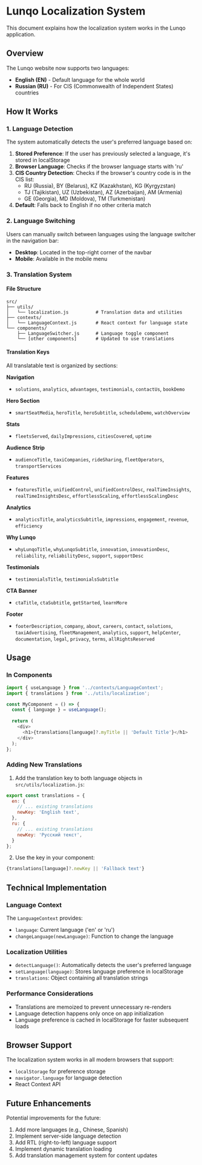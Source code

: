# Lunqo Localization System

This document explains how the localization system works in the Lunqo application.

## Overview

The Lunqo website now supports two languages:
- **English (EN)** - Default language for the whole world
- **Russian (RU)** - For CIS (Commonwealth of Independent States) countries

## How It Works

### 1. Language Detection

The system automatically detects the user's preferred language based on:

1. **Stored Preference**: If the user has previously selected a language, it's stored in localStorage
2. **Browser Language**: Checks if the browser language starts with 'ru'
3. **CIS Country Detection**: Checks if the browser's country code is in the CIS list:
   - RU (Russia), BY (Belarus), KZ (Kazakhstan), KG (Kyrgyzstan)
   - TJ (Tajikistan), UZ (Uzbekistan), AZ (Azerbaijan), AM (Armenia)
   - GE (Georgia), MD (Moldova), TM (Turkmenistan)
4. **Default**: Falls back to English if no other criteria match

### 2. Language Switching

Users can manually switch between languages using the language switcher in the navigation bar:
- **Desktop**: Located in the top-right corner of the navbar
- **Mobile**: Available in the mobile menu

### 3. Translation System

#### File Structure
```
src/
├── utils/
│   └── localization.js          # Translation data and utilities
├── contexts/
│   └── LanguageContext.js       # React context for language state
└── components/
    ├── LanguageSwitcher.js      # Language toggle component
    └── [other components]       # Updated to use translations
```

#### Translation Keys

All translatable text is organized by sections:

**Navigation**
- `solutions`, `analytics`, `advantages`, `testimonials`, `contactUs`, `bookDemo`

**Hero Section**
- `smartSeatMedia`, `heroTitle`, `heroSubtitle`, `scheduleDemo`, `watchOverview`

**Stats**
- `fleetsServed`, `dailyImpressions`, `citiesCovered`, `uptime`

**Audience Strip**
- `audienceTitle`, `taxiCompanies`, `rideSharing`, `fleetOperators`, `transportServices`

**Features**
- `featuresTitle`, `unifiedControl`, `unifiedControlDesc`, `realTimeInsights`, `realTimeInsightsDesc`, `effortlessScaling`, `effortlessScalingDesc`

**Analytics**
- `analyticsTitle`, `analyticsSubtitle`, `impressions`, `engagement`, `revenue`, `efficiency`

**Why Lunqo**
- `whyLunqoTitle`, `whyLunqoSubtitle`, `innovation`, `innovationDesc`, `reliability`, `reliabilityDesc`, `support`, `supportDesc`

**Testimonials**
- `testimonialsTitle`, `testimonialsSubtitle`

**CTA Banner**
- `ctaTitle`, `ctaSubtitle`, `getStarted`, `learnMore`

**Footer**
- `footerDescription`, `company`, `about`, `careers`, `contact`, `solutions`, `taxiAdvertising`, `fleetManagement`, `analytics`, `support`, `helpCenter`, `documentation`, `legal`, `privacy`, `terms`, `allRightsReserved`

## Usage

### In Components

```javascript
import { useLanguage } from '../contexts/LanguageContext';
import { translations } from '../utils/localization';

const MyComponent = () => {
  const { language } = useLanguage();
  
  return (
    <div>
      <h1>{translations[language]?.myTitle || 'Default Title'}</h1>
    </div>
  );
};
```

### Adding New Translations

1. Add the translation key to both language objects in `src/utils/localization.js`:

```javascript
export const translations = {
  en: {
    // ... existing translations
    newKey: 'English text',
  },
  ru: {
    // ... existing translations
    newKey: 'Русский текст',
  }
};
```

2. Use the key in your component:

```javascript
{translations[language]?.newKey || 'Fallback text'}
```

## Technical Implementation

### Language Context

The `LanguageContext` provides:
- `language`: Current language ('en' or 'ru')
- `changeLanguage(newLanguage)`: Function to change the language

### Localization Utilities

- `detectLanguage()`: Automatically detects the user's preferred language
- `setLanguage(language)`: Stores language preference in localStorage
- `translations`: Object containing all translation strings

### Performance Considerations

- Translations are memoized to prevent unnecessary re-renders
- Language detection happens only once on app initialization
- Language preference is cached in localStorage for faster subsequent loads

## Browser Support

The localization system works in all modern browsers that support:
- `localStorage` for preference storage
- `navigator.language` for language detection
- React Context API

## Future Enhancements

Potential improvements for the future:
1. Add more languages (e.g., Chinese, Spanish)
2. Implement server-side language detection
3. Add RTL (right-to-left) language support
4. Implement dynamic translation loading
5. Add translation management system for content updates 